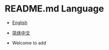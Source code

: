 # README.md Language
- [English](https://github.com/batvbs/stable-diffusion-webui-localizations/blob/localizations/md/README.md) 

- [简体中文](https://github.com/batvbs/stable-diffusion-webui-localizations/blob/localizations/md/README_简体中文.md) 

- Welcome to add

     


